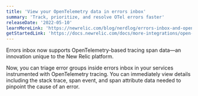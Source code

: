 ```yaml
---
title: 'View your OpenTelemetry data in errors inbox'
summary: 'Track, prioritize, and resolve OTel errors faster'
releaseDate: '2022-05-10'
learnMoreLink: 'https://newrelic.com/blog/nerdlog/errors-inbox-and-opentelemetry'
getStartedLink: 'https://docs.newrelic.com/docs/more-integrations/open-source-telemetry-integrations/opentelemetry/opentelemetry-view-your-data/#explorer'
---
```

Errors inbox now supports OpenTelemetry-based tracing span data&#8212;an innovation unique to the New Relic platform.

Now, you can triage error groups inside errors inbox in your services instrumented with OpenTelemetry tracing. You can immediately view details including the stack trace, span event, and span attribute data needed to pinpoint the cause of an error.
